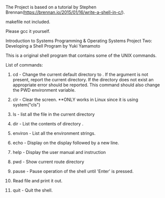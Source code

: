 The Project is based on a tutorial by Stephen Brennan(https://brennan.io/2015/01/16/write-a-shell-in-c/).

makefile not included.

Please gcc it yourself.

Introduction to Systems Programming & Operating Systems
Project Two: Developing a Shell Program
by Yuki Yamamoto

This is a original shell program that contains some of the UNIX commands.

List of commands:

1. cd <directory> - Change the current default directory to <directory>.
					If the <directory> argument is not present, report the current directory.
					If the directory does not exist an appropriate error should be reported.
					This command should also change the PWD environment variable.

2. clr - Clear the screen. **ONLY works in Linux since it is using system("cls")

3. ls - list all the file in the current directory

4. dir <directory> - List the contents of directory <directory>.

5. environ - List all the environment strings.

6. echo <comment> - Display <comment> on the display followed by a new line.

7. help - Display the user manual and instruction

8. pwd - Show current route directory

9. pause - Pause operation of the shell until 'Enter' is pressed.

10. Read file and print it out.

11. quit - Quit the shell.
